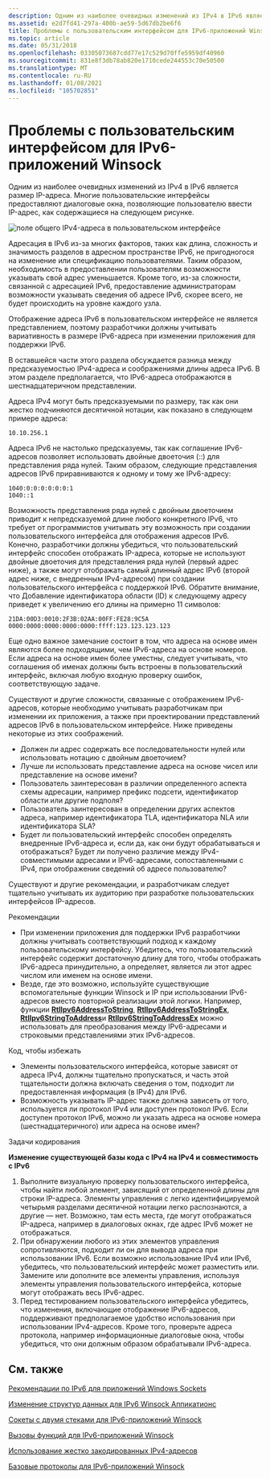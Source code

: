 ```yaml
---
description: Одним из наиболее очевидных изменений из IPv4 в IPv6 является размер IP-адреса. Многие пользовательские интерфейсы предоставляют диалоговые окна, позволяющие пользователю ввести IP-адрес, как содержащиеся на следующем рисунке.
ms.assetid: e2d7fd41-297a-400b-ae59-5d67db2be6f6
title: Проблемы с пользовательским интерфейсом для IPv6-приложений Winsock
ms.topic: article
ms.date: 05/31/2018
ms.openlocfilehash: 03305073687cdd77e17c529d70ffe5959df40960
ms.sourcegitcommit: 831e8f3db78ab820e1710cede244553c70e50500
ms.translationtype: MT
ms.contentlocale: ru-RU
ms.lasthandoff: 01/08/2021
ms.locfileid: "105702851"
---
```

# <a name="user-interface-issues-for-ipv6-winsock-applications"></a>Проблемы с пользовательским интерфейсом для IPv6-приложений Winsock

Одним из наиболее очевидных изменений из IPv4 в IPv6 является размер IP-адреса. Многие пользовательские интерфейсы предоставляют диалоговые окна, позволяющие пользователю ввести IP-адрес, как содержащиеся на следующем рисунке.

![поле общего IPv4-адреса в пользовательском интерфейсе](images/portingguide001.jpg)

Адресация в IPv6 из-за многих факторов, таких как длина, сложность и значимость разделов в адресном пространстве IPv6, не пригодногося на изменение или спецификацию пользователями. Таким образом, необходимость в предоставлении пользователям возможности указывать свой адрес уменьшается. Кроме того, из-за сложности, связанной с адресацией IPv6, предоставление администраторам возможности указывать сведения об адресе IPv6, скорее всего, не будет происходить на уровне каждого узла.

Отображение адреса IPv6 в пользовательском интерфейсе не является представлением, поэтому разработчики должны учитывать вариативность в размере IPv6-адреса при изменении приложения для поддержки IPv6.

В оставшейся части этого раздела обсуждается разница между предсказуемостью IPv4-адреса и соображениями длины адреса IPv6. В этом разделе предполагается, что IPv6-адреса отображаются в шестнадцатеричном представлении.

Адреса IPv4 могут быть предсказуемыми по размеру, так как они жестко подчиняются десятичной нотации, как показано в следующем примере адреса:

``` syntax
10.10.256.1
```

Адреса IPv6 не настолько предсказуемы, так как соглашение IPv6-адресов позволяет использовать двойные двоеточия (::) для представления ряда нулей. Таким образом, следующие представления адресов IPv6 приравниваются к одному и тому же IPv6-адресу:

``` syntax
1040:0:0:0:0:0:0:1
1040::1
```

Возможность представления ряда нулей с двойным двоеточием приводит к непредсказуемой длине любого конкретного IPv6, что требует от программистов учитывать эту возможность при создании пользовательского интерфейса для отображения адресов IPv6. Конечно, разработчики должны убедиться, что пользовательский интерфейс способен отображать IP-адреса, которые не используют двойные двоеточия для представления ряда нулей (первый адрес ниже), а также могут отображать самый длинный адрес IPv6 (второй адрес ниже, с внедренным IPv4-адресом) при создании пользовательского интерфейса с поддержкой IPv6. Обратите внимание, что Добавление идентификатора области (ID) к следующему адресу приведет к увеличению его длины на примерно 11 символов:

``` syntax
21DA:00D3:0010:2F3B:02AA:00FF:FE28:9C5A
0000:0000:0000:0000:0000:ffff:123.123.123.123
```

Еще одно важное замечание состоит в том, что адреса на основе имен являются более подходящими, чем IPv6-адреса на основе номеров. Если адреса на основе имен более уместны, следует учитывать, что соглашения об именах должны быть встроены в пользовательский интерфейс, включая любую входную проверку ошибок, соответствующую задаче.

Существуют и другие сложности, связанные с отображением IPv6-адресов, которые необходимо учитывать разработчикам при изменении их приложения, а также при проектировании представлений адресов IPv6 в пользовательском интерфейсе. Ниже приведены некоторые из этих соображений.

-   Должен ли адрес содержать все последовательности нулей или использовать нотацию с двойным двоеточием?
-   Лучше ли использовать представление адреса на основе чисел или представление на основе имени?
-   Пользователь заинтересован в различии определенного аспекта схемы адресации, например префикс подсети, идентификатор области или другие подполя?
-   Пользователь заинтересован в определении других аспектов адреса, например идентификатора TLA, идентификатора NLA или идентификатора SLA?
-   Будет ли пользовательский интерфейс способен определять внедренные IPv6-адреса и, если да, как они будут обрабатываться и отображаться? Будет ли получено различие между IPv4-совместимыми адресами и IPv6-адресами, сопоставленными с IPv4, при отображении сведений об адресе пользователю?

Существуют и другие рекомендации, и разработчикам следует тщательно учитывать их аудиторию при разработке пользовательских интерфейсов IP-адресов.

Рекомендации

-   При изменении приложения для поддержки IPv6 разработчики должны учитывать соответствующий подход к каждому пользовательскому интерфейсу. Убедитесь, что пользовательский интерфейс содержит достаточную длину для того, чтобы отображать IPv6-адреса принудительно, а определяет, является ли этот адрес числом или именем на основе имени.
-   Везде, где это возможно, используйте существующие вспомогательные функции Winsock и IP при использовании IPv6-адресов вместо повторной реализации этой логики. Например, функции [**RtlIpv6AddressToString**](/windows/win32/api/ip2string/nf-ip2string-rtlipv6addresstostringa), [**RtlIpv6AddressToStringEx**](/windows/win32/api/ip2string/nf-ip2string-rtlipv6addresstostringexw), [**RtlIpv6StringToAddress**](/windows/win32/api/ip2string/nf-ip2string-rtlipv6stringtoaddressa)и [**RtlIpv6StringToAddressEx**](/windows/win32/api/ip2string/nf-ip2string-rtlipv6stringtoaddressexw) можно использовать для преобразования между IPv6-адресами и строковыми представлениями этих IPv6-адресов.

Код, чтобы избежать

-   Элементы пользовательского интерфейса, которые зависят от адреса IPv4, должны тщательно пропускаться, и часть этой тщательности должна включать сведения о том, подходит ли предоставленная информация (в IPv4) для IPv6.
-   Возможность указывать IP-адрес также должна зависеть от того, используется ли протокол IPv4 или доступен протокол IPv6. Если доступен протокол IPv6, можно ли указать адреса на основе номера (шестнадцатеричного) или адреса на основе имен?

Задачи кодирования

**Изменение существующей базы кода с IPv4 на IPv4 и совместимость с IPv6**

1.  Выполните визуальную проверку пользовательского интерфейса, чтобы найти любой элемент, зависящий от определенной длины для строки IP-адреса. Элементы управления с легко идентифицируемой четырьмя разделами десятичной нотации легко распознаются, а другие — нет. Возможно, там есть места, где могут отображаться IP-адреса, например в диалоговых окнах, где адрес IPv6 может не отображаться.
2.  При обнаружении любого из этих элементов управления сопротивляются, подходит ли он для вывода адреса при использовании IPv6. Если возможно использование IPv4 или IPv6, убедитесь, что пользовательский интерфейс может разместить или. Замените или дополните все элементы управления, используя элементы управления пользовательского интерфейса, которые могут отображать весь IPv6-адрес.
3.  Перед тестированием пользовательского интерфейса убедитесь, что изменения, включающие отображение IPv6-адресов, поддерживают предполагаемое удобство использования при использовании IPv4-адресов. Кроме того, проверьте адреса протокола, например информационные диалоговые окна, чтобы убедиться, что они должным образом обрабатывали IPv6-адреса.

## <a name="related-topics"></a>См. также

<dl> <dt>

[Рекомендации по IPv6 для приложений Windows Sockets](ipv6-guide-for-windows-sockets-applications-2.md)
</dt> <dt>

[Изменение структур данных для IPv6 Winsock Аппикатионс](changing-data-structures-2.md)
</dt> <dt>

[Сокеты с двумя стеками для IPv6-приложений Winsock](dual-stack-sockets.md)
</dt> <dt>

[Вызовы функций для IPv6-приложений Winsock](function-calls-2.md)
</dt> <dt>

[Использование жестко закодированных IPv4-адресов](use-of-hardcoded-ipv4-addresses-2.md)
</dt> <dt>

[Базовые протоколы для IPv6-приложений Winsock](underlying-protocols-2.md)
</dt> </dl>

 

 
